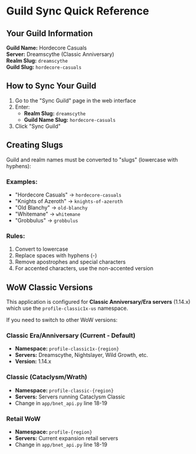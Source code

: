 # Guild Sync Quick Reference

## Your Guild Information

**Guild Name:** Hordecore Casuals  
**Server:** Dreamscythe (Classic Anniversary)  
**Realm Slug:** `dreamscythe`  
**Guild Slug:** `hordecore-casuals`

## How to Sync Your Guild

1. Go to the "Sync Guild" page in the web interface
2. Enter:
   - **Realm Slug:** `dreamscythe`
   - **Guild Name Slug:** `hordecore-casuals`
3. Click "Sync Guild"

## Creating Slugs

Guild and realm names must be converted to "slugs" (lowercase with hyphens):

### Examples:
- "Hordecore Casuals" → `hordecore-casuals`
- "Knights of Azeroth" → `knights-of-azeroth`
- "Old Blanchy" → `old-blanchy`
- "Whitemane" → `whitemane`
- "Grobbulus" → `grobbulus`

### Rules:
1. Convert to lowercase
2. Replace spaces with hyphens (-)
3. Remove apostrophes and special characters
4. For accented characters, use the non-accented version

## WoW Classic Versions

This application is configured for **Classic Anniversary/Era servers** (1.14.x) which use the `profile-classic1x-us` namespace.

If you need to switch to other WoW versions:

### Classic Era/Anniversary (Current - Default)
- **Namespace:** `profile-classic1x-{region}`
- **Servers:** Dreamscythe, Nightslayer, Wild Growth, etc.
- **Version:** 1.14.x

### Classic (Cataclysm/Wrath)
- **Namespace:** `profile-classic-{region}`
- **Servers:** Servers running Cataclysm Classic
- Change in `app/bnet_api.py` line 18-19

### Retail WoW
- **Namespace:** `profile-{region}`
- **Servers:** Current expansion retail servers
- Change in `app/bnet_api.py` line 18-19

